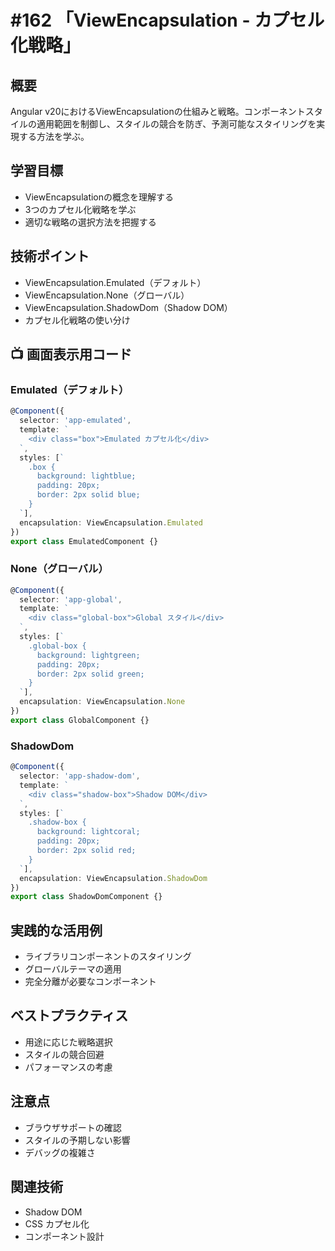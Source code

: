 # #162 「ViewEncapsulation - カプセル化戦略」

## 概要
Angular v20におけるViewEncapsulationの仕組みと戦略。コンポーネントスタイルの適用範囲を制御し、スタイルの競合を防ぎ、予測可能なスタイリングを実現する方法を学ぶ。

## 学習目標
- ViewEncapsulationの概念を理解する
- 3つのカプセル化戦略を学ぶ
- 適切な戦略の選択方法を把握する

## 技術ポイント
- ViewEncapsulation.Emulated（デフォルト）
- ViewEncapsulation.None（グローバル）
- ViewEncapsulation.ShadowDom（Shadow DOM）
- カプセル化戦略の使い分け

## 📺 画面表示用コード

### Emulated（デフォルト）
```typescript
@Component({
  selector: 'app-emulated',
  template: `
    <div class="box">Emulated カプセル化</div>
  `,
  styles: [`
    .box {
      background: lightblue;
      padding: 20px;
      border: 2px solid blue;
    }
  `],
  encapsulation: ViewEncapsulation.Emulated
})
export class EmulatedComponent {}
```

### None（グローバル）
```typescript
@Component({
  selector: 'app-global',
  template: `
    <div class="global-box">Global スタイル</div>
  `,
  styles: [`
    .global-box {
      background: lightgreen;
      padding: 20px;
      border: 2px solid green;
    }
  `],
  encapsulation: ViewEncapsulation.None
})
export class GlobalComponent {}
```

### ShadowDom
```typescript
@Component({
  selector: 'app-shadow-dom',
  template: `
    <div class="shadow-box">Shadow DOM</div>
  `,
  styles: [`
    .shadow-box {
      background: lightcoral;
      padding: 20px;
      border: 2px solid red;
    }
  `],
  encapsulation: ViewEncapsulation.ShadowDom
})
export class ShadowDomComponent {}
```

## 実践的な活用例
- ライブラリコンポーネントのスタイリング
- グローバルテーマの適用
- 完全分離が必要なコンポーネント

## ベストプラクティス
- 用途に応じた戦略選択
- スタイルの競合回避
- パフォーマンスの考慮

## 注意点
- ブラウザサポートの確認
- スタイルの予期しない影響
- デバッグの複雑さ

## 関連技術
- Shadow DOM
- CSS カプセル化
- コンポーネント設計
